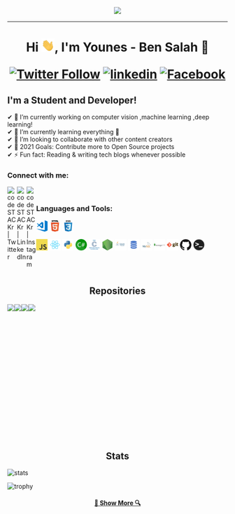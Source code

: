 
<p align="center">
  <img src="https://github.com/thompsonemerson/thompsonemerson/raw/master/cover-thompson.png" height="200"/>
</p>
<hr>

<h1 align="center">Hi <img src="https://raw.githubusercontent.com/ABSphreak/ABSphreak/master/gifs/Hi.gif" width="30px">, I'm Younes - Ben Salah 👋



[![Twitter Follow](https://img.shields.io/twitter/follow/YounesBS_?color=1DA1F2&logo=twitter&style=for-the-badge)](https://twitter.com/intent/follow?original_referer=https%3A%2F%2Fgithub.com%2FcodeSTACKr&screen_name=codeSTACKr)    [![linkedin](https://img.shields.io/static/v1?label=Fllow%20me&message=%40Linkedin&color=blue&style=for-the-badge)](https://www.linkedin.com/in/younes-ben-salah-a81190171)    [![Facebook](https://img.shields.io/static/v1?label=Fllow%20me&message=In%20Facebook&color=blue&style=for-the-badge)](https://www.facebook.com/B.S.Younes)



## I'm a Student and Developer!

✔ 🔭 I’m currently working on computer vision ,machine learning ,deep learning! <br>
✔ 🌱 I’m currently learning everything 🤣<br>
✔ 👯 I’m looking to collaborate with other content creators<br>
✔ 🥅 2021 Goals: Contribute more to Open Source projects<br>
✔ ⚡ Fun fact: Reading & writing tech blogs whenever possible<br>



### Connect with me:



[<img align="left" alt="codeSTACKr | Twitter" width="22px" src="https://cdn.jsdelivr.net/npm/simple-icons@v3/icons/twitter.svg" />][twitter]
[<img align="left" alt="codeSTACKr | LinkedIn" width="22px" src="https://cdn.jsdelivr.net/npm/simple-icons@v3/icons/linkedin.svg" />][linkedin]
[<img align="left" alt="codeSTACKr | Instagram" width="22px" src="https://cdn.jsdelivr.net/npm/simple-icons@v3/icons/facebook.svg" />][Facebook]

<br />

### Languages and Tools:
<code><img  alt="Visual Studio Code" width="26px" src="https://raw.githubusercontent.com/github/explore/80688e429a7d4ef2fca1e82350fe8e3517d3494d/topics/visual-studio-code/visual-studio-code.png"></code>
<code><img  alt="HTML5" width="26px" src="https://raw.githubusercontent.com/github/explore/80688e429a7d4ef2fca1e82350fe8e3517d3494d/topics/html/html.png"></code>
<code><img  alt="CSS3" width="26px" src="https://raw.githubusercontent.com/github/explore/80688e429a7d4ef2fca1e82350fe8e3517d3494d/topics/css/css.png"></code>

<code><img  alt="JavaScript" width="26px" src="https://raw.githubusercontent.com/github/explore/80688e429a7d4ef2fca1e82350fe8e3517d3494d/topics/javascript/javascript.png"></code>
<code><img  alt="React" width="26px" src="https://raw.githubusercontent.com/github/explore/80688e429a7d4ef2fca1e82350fe8e3517d3494d/topics/react/react.png"></code>
<code><img  alt="python" width="26px" src="https://raw.githubusercontent.com/github/explore/80688e429a7d4ef2fca1e82350fe8e3517d3494d/topics/python/python.png"></code>
<code><img  alt="csharp" width="26px" src="https://raw.githubusercontent.com/github/explore/e94815998e4e0713912fed477a1f346ec04c3da2/topics/csharp/csharp.png"></code>
<code><img  alt="c" width="26px" src="https://raw.githubusercontent.com/github/explore/80688e429a7d4ef2fca1e82350fe8e3517d3494d/topics/c/c.png" /></code>
<code><img  alt="Node.js" width="26px" src="https://raw.githubusercontent.com/github/explore/80688e429a7d4ef2fca1e82350fe8e3517d3494d/topics/nodejs/nodejs.png"></code>
<code><img  alt="java" width="26px" src="https://raw.githubusercontent.com/github/explore/361e2821e2dea67711cde99c9c40ed357061cf27/topics/java/java.png"></code>
<code><img alt="SQL" width="26px" src="https://raw.githubusercontent.com/github/explore/80688e429a7d4ef2fca1e82350fe8e3517d3494d/topics/sql/sql.png"></code>
<code><img  alt="MySQL" width="26px" src="https://raw.githubusercontent.com/github/explore/80688e429a7d4ef2fca1e82350fe8e3517d3494d/topics/mysql/mysql.png"></code>
<code><img  alt="MongoDB" width="26px" src="https://raw.githubusercontent.com/github/explore/80688e429a7d4ef2fca1e82350fe8e3517d3494d/topics/mongodb/mongodb.png"></code>
<code><img alt="Git" width="26px" src="https://raw.githubusercontent.com/github/explore/80688e429a7d4ef2fca1e82350fe8e3517d3494d/topics/git/git.png"></code>
<code><img alt="GitHub" width="26px" src="https://raw.githubusercontent.com/github/explore/78df643247d429f6cc873026c0622819ad797942/topics/github/github.png"></code>
<code><img alt="Terminal" width="26px" src="https://raw.githubusercontent.com/github/explore/80688e429a7d4ef2fca1e82350fe8e3517d3494d/topics/terminal/terminal.png"></code>

<br />
<br />

<h2 align="center">Repositories</h2>

<p width="100%" align="center">  
<a align="left" href="https://github.com/Y0unes17/systeme-de-contrle-d-acces" ><img align="left" height="115" src="https://github-readme-stats.vercel.app/api/pin/?username=Y0unes17&repo=systeme-de-contrle-d-acces&theme=gotham"></a>
</p>

<p width="100%" align="center">  
<a align="left" href="https://github.com/Y0unes17/zokra-one-voice-assistant" ><img align="left" height="115" src="https://github-readme-stats.vercel.app/api/pin/?username=Y0unes17&repo=zokra-one-voice-assistant&theme=gotham"></a>
</p>

<p width="100%" align="center">  
<a align="left" href="https://github.com/Y0unes17/mask-detection" ><img align="left" height="115" src="https://github-readme-stats.vercel.app/api/pin/?username=Y0unes17&repo=mask-detection&theme=gotham"></a>
</p>

<p width="100%" align="center">  
<a align="left" href="https://github.com/Y0unes17/Control-Browser-opencv" ><img align="left" height="115" src="https://github-readme-stats.vercel.app/api/pin/?username=Y0unes17&repo=Control-Browser-opencv&theme=gotham"></a>
</p>
<br><br>
<br><br><br><br><br><br><br><br><br><br><br><br><br><br><br><br>

<h2 align="center">Stats</h2>

 
![stats](https://github-readme-stats.vercel.app/api?username=Y0unes17&show_icons=true&count_private=true&title_color=f7d745&text_color=b2d76c&icon_color=6562af&bg_color=00000000&hide=bg-color&hide_border=true)

![trophy](https://github-profile-trophy.vercel.app/?username=Y0unes17&theme=juicyfresh&no-bg=true&no-frame=true&column=7&")


<h4 align="center">
  <a href=https://github.com/Y0unes17?tab=repositories" title="Show Repositories">🔎 Show More 🔍</a>
</h4>



[twitter]: https://twitter.com/codeSTACKr
[Facebook]: https://www.facebook.com/B.S.Younes
[linkedin]: https://linkedin.com/in/younes-ben-salah-a81190171
